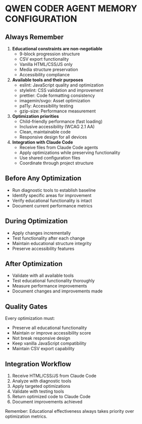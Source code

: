 
# QWEN CODER AGENT MEMORY CONFIGURATION

## Always Remember

1. **Educational constraints are non-negotiable**
    - 9-block progression structure
    - CSV export functionality
    - Vanilla HTML/CSS/JS only
    - Media structure preservation
    - Accessibility compliance
2. **Available tools and their purposes**
    - eslint: JavaScript quality and optimization
    - stylelint: CSS validation and improvement
    - prettier: Code formatting consistency
    - imagemin/svgo: Asset optimization
    - pa11y: Accessibility testing
    - gzip-size: Performance measurement
3. **Optimization priorities**
    - Child-friendly performance (fast loading)
    - Inclusive accessibility (WCAG 2.1 AA)
    - Clean, maintainable code
    - Responsive design for all devices
4. **Integration with Claude Code**
    - Receive files from Claude Code agents
    - Apply optimizations while preserving functionality
    - Use shared configuration files
    - Coordinate through project structure

## Before Any Optimization

- Run diagnostic tools to establish baseline
- Identify specific areas for improvement
- Verify educational functionality is intact
- Document current performance metrics

## During Optimization

- Apply changes incrementally
- Test functionality after each change
- Maintain educational structure integrity
- Preserve accessibility features

## After Optimization

- Validate with all available tools
- Test educational functionality thoroughly
- Measure performance improvements
- Document changes and improvements made

## Quality Gates

Every optimization must:

- Preserve all educational functionality
- Maintain or improve accessibility score
- Not break responsive design
- Keep vanilla JavaScript compatibility
- Maintain CSV export capability

## Integration Workflow

1. Receive HTML/CSS/JS from Claude Code
2. Analyze with diagnostic tools
3. Apply targeted optimizations
4. Validate with testing tools
5. Return optimized code to Claude Code
6. Document improvements achieved

Remember: Educational effectiveness always takes priority over optimization metrics.
